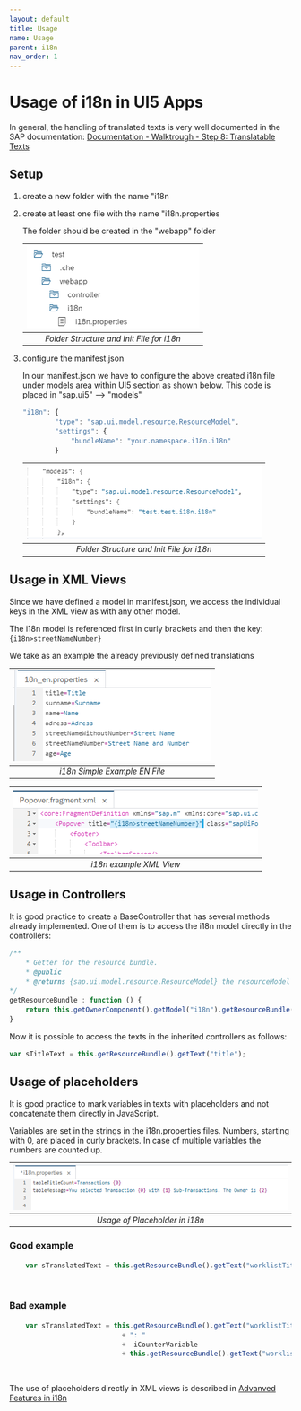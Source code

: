 ```yaml
---
layout: default
title: Usage
name: Usage
parent: i18n
nav_order: 1
---
```


# Usage of i18n in UI5 Apps

In general, the handling of translated texts is very well documented in the SAP documentation:
[Documentation - Walktrough - Step 8: Translatable Texts](https://sapui5.hana.ondemand.com/#/topic/df86bfbeab0645e5b764ffa488ed57dc)

## Setup

 1. create a new folder with the name "i18n
 2. create at least one file with the name "i18n.properties

    The folder should be created in the "webapp" folder

    | ![Folder Structure and Init File for i18n](img/i18n_folderstructure.png) |
    | :--: |
    | *Folder Structure and Init File for i18n* |

 3. configure the manifest.json

    In our manifest.json we have to configure the above created i18n file under models area within UI5 section as shown below. This code is placed in "sap.ui5" --> "models"

    ```javascript
    "i18n": {
            "type": "sap.ui.model.resource.ResourceModel",
            "settings": {
                "bundleName": "your.namespace.i18n.i18n"
            }
    ```

    | ![Folder Structure and Init File for i18n](img/i18n_manifest.png) |
    | :--:  |
    | *Folder Structure and Init File for i18n* |

## Usage in XML Views

Since we have defined a model in manifest.json, we access the individual keys in the XML view as with any other model.

The i18n model is referenced first in curly brackets and then the key:
`{i18n>streetNameNumber}`

We take as an example the already previously defined translations

| ![i18n Simple Example EN File](img/i18n_en_simple.png) |
| :--:  |
| *i18n Simple Example EN File* |

| ![i18n example XML View](img/i18nXMLViewExample.png) |
| :--: |
 |*i18n example XML View* |

## Usage in Controllers

It is good practice to create a BaseController that has several methods already implemented.
One of them is to access the i18n model directly in the controllers:

```javascript
/**
    * Getter for the resource bundle.
    * @public
    * @returns {sap.ui.model.resource.ResourceModel} the resourceModel of the component
*/
getResourceBundle : function () {
    return this.getOwnerComponent().getModel("i18n").getResourceBundle();
}
```

Now it is possible to access the texts in the inherited controllers as follows:

```javascript
var sTitleText = this.getResourceBundle().getText("title");
```

## Usage of placeholders

It is good practice to mark variables in texts with placeholders and not concatenate them directly in JavaScript.

Variables are set in the strings in the i18n.properties files.
Numbers, starting with 0, are placed in curly brackets. In case of multiple variables the numbers are counted up.

| ![Usage of Placeholder in i18n](img/i18nPlaceholer.png) |
| :--: |
| *Usage of Placeholder in i18n* |

<div class="goodExample"  markdown=1>

### Good example

```javascript
    var sTranslatedText = this.getResourceBundle().getText("worklistTitle", [iCounterVariable]);
```

<br/>
</div>

<div class="badExample"  markdown=1>

### Bad example

```javascript
    var sTranslatedText = this.getResourceBundle().getText("worklistTitlePart1")
                            + ": " 
                            +  iCounterVariable 
                            + this.getResourceBundle().getText("worklistTitlePart2");
```

<br/>
</div>

The use of placeholders directly in XML views is described in [Advanved Features in i18n](/UI5-Best-Practice/i18n/advancedFeatures.html#placeholder-in-xml-views)
